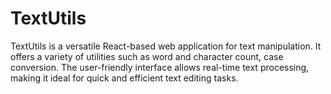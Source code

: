 # TextUtils
TextUtils is a versatile React-based web application for text manipulation. It offers a variety of utilities such as word and character count, case conversion. The user-friendly interface allows real-time text processing, making it ideal for quick and efficient text editing tasks.
